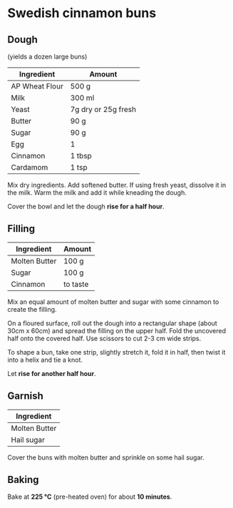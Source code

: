 # Swedish cinnamon buns

## Dough

(yields a dozen large buns)

| Ingredient | Amount |
|-|-|
| AP Wheat Flour | 500 g |
| Milk | 300 ml |
| Yeast | 7g dry or 25g fresh |
| Butter | 90 g |
| Sugar | 90 g |
| Egg | 1 |
| Cinnamon | 1 tbsp |
| Cardamom | 1 tsp |

Mix dry ingredients.  Add softened butter.
If using fresh yeast, dissolve it in the milk.
Warm the milk and add it while kneading the dough.

Cover the bowl and let the dough **rise for a half hour**.

## Filling

| Ingredient | Amount |
|-|-|
| Molten Butter | 100 g |
| Sugar | 100 g |
| Cinnamon | to taste |

Mix an equal amount of molten butter and sugar with some cinnamon to
create the filling.

On a floured surface, roll out the dough into a rectangular shape 
(about 30cm x 60cm) and
spread the filling on the upper half.  Fold the uncovered half onto the
covered half.  Use scissors to cut 2-3 cm wide strips.

To shape a bun, take one strip, slightly stretch it, fold it in half,
then twist it into a helix and tie a knot.

Let **rise for another half hour**.

## Garnish

| Ingredient |
|-|
| Molten Butter |
| Hail sugar |

Cover the buns with molten butter and sprinkle on some hail sugar.

## Baking

Bake at **225 °C** (pre-heated oven) for about **10 minutes**.
